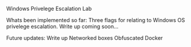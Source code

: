 Windows Privelege Escalation Lab


Whats been implemented so far:
Three flags for relating to Windows OS privelege escalation. Write up coming soon...

Future updates:
Write up
Networked boxes
Obfuscated Docker


